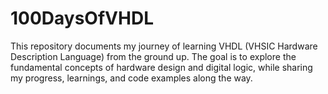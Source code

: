 # 100DaysOfVHDL
This repository documents my journey of learning VHDL (VHSIC Hardware Description Language) from the ground up. The goal is to explore the fundamental concepts of hardware design and digital logic, while sharing my progress, learnings, and code examples along the way.
